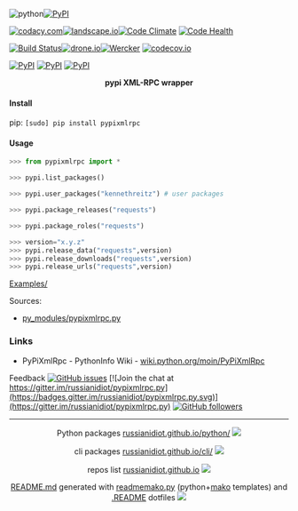 ![python](https://img.shields.io/badge/language-python-blue.svg)[![PyPI](https://img.shields.io/pypi/pyversions/pypixmlrpc.svg)](https://pypi.python.org/pypi/pypixmlrpc)

[![codacy.com](https://img.shields.io/codacy/2d0aefd518834ab49eb01c0d475fcef9.svg)](https://www.codacy.com/app/russianidiot-github/pypixmlrpc-py/dashboard)[![landscape.io](https://landscape.io/github/russianidiot/pypixmlrpc.py/master/landscape.svg?style=flat)](https://landscape.io/github/russianidiot/pypixmlrpc.py/master)[![Code Climate](https://img.shields.io/codeclimate/github/russianidiot/pypixmlrpc.py.svg)](https://codeclimate.com/github/russianidiot/pypixmlrpc.py)
[![Code Health](https://scrutinizer-ci.com/g/russianidiot/pypixmlrpc.py/badges/quality-score.png?b=master)](https://scrutinizer-ci.com/g/russianidiot/pypixmlrpc.py)

[![Build Status](https://travis-ci.org/russianidiot/pypixmlrpc.py.svg?branch=master)](https://travis-ci.org/russianidiot/pypixmlrpc.py)[![drone.io](https://drone.io/github.com/russianidiot/pypixmlrpc.py/status.png)](https://drone.io/github.com/russianidiot/pypixmlrpc.py)[![Wercker](https://img.shields.io/wercker/ci/russianidiot/pypixmlrpc.py.svg)](https://app.wercker.com/#applications/5702b5e6a7bb73af2515f8d7/)
[![codecov.io](https://codecov.io/github/russianidiot/pypixmlrpc.py/coverage.svg?branch=master)](https://codecov.io/github/russianidiot/pypixmlrpc.py?branch=master)

[![PyPI](https://img.shields.io/pypi/v/pypixmlrpc.svg)](https://pypi.python.org/pypi/pypixmlrpc)
[![PyPI](https://img.shields.io/pypi/dm/pypixmlrpc.svg)](https://pypi.python.org/pypi/pypixmlrpc)
[![PyPI](https://img.shields.io/pypi/dd/pypixmlrpc.svg)](https://pypi.python.org/pypi/pypixmlrpc)

<p align="center">
    <b>pypi XML-RPC wrapper</b>
</p>

#### Install

pip: 
`[sudo] pip install pypixmlrpc`

#### Usage
```python
>>> from pypixmlrpc import *

>>> pypi.list_packages()

>>> pypi.user_packages("kennethreitz") # user packages

>>> pypi.package_releases("requests")

>>> pypi.package_roles("requests")

>>> version="x.y.z"
>>> pypi.release_data("requests",version)
>>> pypi.release_downloads("requests",version)
>>> pypi.release_urls("requests",version)
```

[Examples/](https://github.com/russianidiot/pypixmlrpc.py/tree/master/Examples)

Sources:
*	[py_modules/pypixmlrpc.py](https://github.com/russianidiot/pypixmlrpc.py/blob/master/py_modules/pypixmlrpc.py)

### Links

*	PyPiXmlRpc - PythonInfo Wiki - [wiki.python.org/moin/PyPiXmlRpc](http://wiki.python.org/moin/PyPiXmlRpc)

Feedback
[![GitHub issues](https://img.shields.io/github/issues/russianidiot/pypixmlrpc.py.svg)](https://github.com/russianidiot/pypixmlrpc.py/issues)
[![Join the chat at https://gitter.im/russianidiot/pypixmlrpc.py](https://badges.gitter.im/russianidiot/pypixmlrpc.py.svg)](https://gitter.im/russianidiot/pypixmlrpc.py)
[![GitHub followers](https://img.shields.io/github/followers/russianidiot.svg?style=social&label=Follow)](https://github.com/russianidiot)

* * *

<p align="center">
	Python packages <a href="http://russianidiot.github.io/python/">russianidiot.github.io/python/</a>
	<img src="http://russianidiot.github.io/images/python/16.png" />
</p>
<p align="center">
	cli packages <a href="http://russianidiot.github.io/python/">russianidiot.github.io/cli/</a>
<img src="http://russianidiot.github.io/images/cli/16.png" />
</p>

<p align="center">
	repos list <a href="http://russianidiot.github.io/">russianidiot.github.io</a> <img src="http://russianidiot.github.io/images/star/16.png" />
</p>

<p align="center">
	<a href="https://raw.githubusercontent.com/russianidiot/pypixmlrpc.py/master/README.md">README.md</a> generated with <a href="https://github.com/russianidiot/readme-mako.py">readmemako.py</a> (python+<a href="http://www.makotemplates.org/">mako</a> templates) and <a href="https://github.com/russianidiot-dotfiles/.README">.README</a> dotfiles 
<img src="http://russianidiot.github.io/images/book/16.png">
</p>
